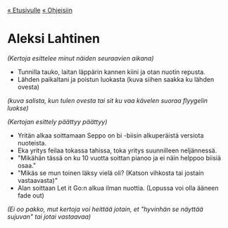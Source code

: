 [« Etusivulle](https://20tiko4.github.io/tiimiesittely/) [« Ohjeisiin](https://20tiko4.github.io/tiimiesittely/scripts/)

# Aleksi Lahtinen

*(Kertoja esittelee minut näiden seuraavien aikana)*

- Tunnilla tauko, laitan läppärin kannen kiini ja otan nuotin repusta.
- Lähden paikaltani ja poistun luokasta (kuva siihen saakka ku lähden ovesta)

*(kuva salista, kun tulen ovesta tai sit ku vaa kävelen suoraa flyygelin luokse)*

*(Kertojan esittely päättyy päättyy)*

- Yritän alkaa soittamaan Seppo on bi -biisin alkuperäistä versiota nuoteista.
- Eka yritys feilaa tokassa tahissa, toka yritys suunnilleen neljännessä. 
- "Mikähän tässä on ku 10 vuotta soittan pianoo ja ei näin helppoo biisiä osaa."
- "Mikäs se mun toinen läksy vielä oli? (Katson vihkosta tai jostain vastaavasta)"
- Alan soittaan Let it Go:n alkua ilman nuottia. (Lopussa voi olla ääneen fade out)

*(Ei oo pakko, mut kertoja voi heittää jotain, et "hyvinhän se näyttää sujuvan" tai jotai vastaavaa)*